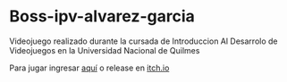 # Boss-ipv-alvarez-garcia

Videojuego realizado durante la cursada de Introduccion Al Desarrolo de Videojuegos en la Universidad Nacional de Quilmes

Para jugar ingresar [aquí](https://www.google.com) o release en [itch.io](https://luqui87.itch.io/lonewolf)

